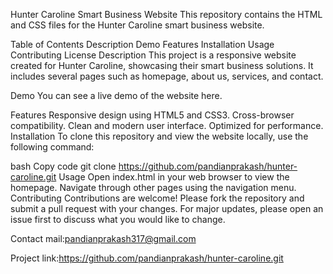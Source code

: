 Hunter Caroline Smart Business Website
This repository contains the HTML and CSS files for the Hunter Caroline smart business website.

Table of Contents
Description
Demo
Features
Installation
Usage
Contributing
License
Description
This project is a responsive website created for Hunter Caroline, showcasing their smart business solutions. It includes several pages such as homepage, about us, services, and contact.

Demo
You can see a live demo of the website here.


Features
Responsive design using HTML5 and CSS3.
Cross-browser compatibility.
Clean and modern user interface.
Optimized for performance.
Installation
To clone this repository and view the website locally, use the following command:

bash
Copy code
git clone https://github.com/pandianprakash/hunter-caroline.git
Usage
Open index.html in your web browser to view the homepage.
Navigate through other pages using the navigation menu.
Contributing
Contributions are welcome! Please fork the repository and submit a pull request with your changes. For major updates, please open an issue first to discuss what you would like to change.

Contact mail:pandianprakash317@gmail.com

Project link:https://github.com/pandianprakash/hunter-caroline.git
